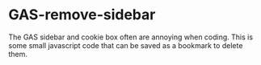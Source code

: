 # GAS-remove-sidebar
The GAS sidebar and cookie box often are annoying when coding. This is some small javascript code that can be saved as a bookmark to delete them.
